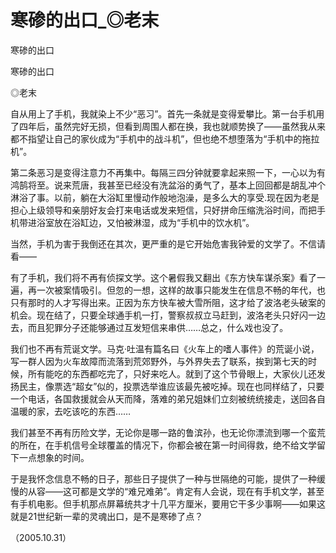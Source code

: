 # 寒碜的出口_◎老末

寒碜的出口

寒碜的出口

◎老末

自从用上了手机，我就染上不少“恶习”。首先一条就是变得爱攀比。第一台手机用了四年后，虽然完好无损，但看到周围人都在换，我也就顺势换了——虽然我从来都不指望让自己的家伙成为“手机中的战斗机”，但也绝不想堕落为“手机中的拖拉机”。

第二条恶习是变得注意力不再集中。每隔三四分钟就要拿起来照一下，一心以为有鸿鹄将至。说来荒唐，我甚至已经没有洗盆浴的勇气了，基本上回回都是胡乱冲个淋浴了事。以前，躺在大浴缸里慢动作般地泡澡，是多么大的享受.现在因为老是担心上级领导和亲朋好友会打来电话或发来短信，只好拼命压缩洗浴时间，而把手机带进浴室放在浴缸边，又怕被淋湿，成为“手机中的饮水机”。

当然，手机为害于我倒还在其次，更严重的是它开始危害我钟爱的文学了。不信请看——

有了手机，我们将不再有侦探文学。这个暑假我又翻出《东方快车谋杀案》看了一遍，再一次被案情吸引。但忽的一想，这样的故事只能发生在信息不畅的年代，也只有那时的人才写得出来。正因为东方快车被大雪所阻，这才给了波洛老头破案的机会。现在结了，只要全球通手机一打，警察叔叔立马赶到，波洛老头只好闪一边去，而且犯罪分子还能够通过互发短信来串供……总之，什么戏也没了。

我们也不再有荒诞文学。马克·吐温有篇名曰《火车上的嗜人事件》的荒诞小说，写一群人因为火车故障而流落到荒郊野外，与外界失去了联系，挨到第七天的时候，所有能吃的东西都吃完了，只好来吃人。就到了这个节骨眼上，大家伙儿还发扬民主，像票选“超女”似的，投票选举谁应该最先被吃掉。现在也同样结了，只要一个电话，各国救援就会从天而降，落难的弟兄姐妹们立刻被统统接走，送回各自温暖的家，去吃该吃的东西……

我们甚至不再有历险文学，无论你是哪一路的鲁滨孙，也无论你漂流到哪一个蛮荒的所在，在手机信号全球覆盖的情况下，你都会被在第一时间得救，绝不给文学留下一点想象的时间。

于是我怀念信息不畅的日子，那些日子提供了一种与世隔绝的可能，提供了一种缓慢的从容——这可都是文学的“难兄难弟”。肯定有人会说，现在有手机文学，甚至有手机电影。但手机那点屏幕统共才十几平方厘米，要用它干多少事啊——如果这就是21世纪新一辈的灵魂出口，是不是寒碜了点？

（2005.10.31）